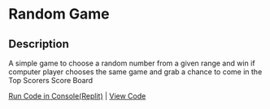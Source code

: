 # Random Game

## Description

A simple game to choose a random number from a given range and win if computer player chooses the same game and grab a chance to come in the Top Scorers Score Board

[Run Code in Console(Replit)](https://replit.com/@varunbaisane/random-game#random-game-command.py) | [View Code](https://github.com/varunbaisane/random-game/blob/main/random-game-command.py)


